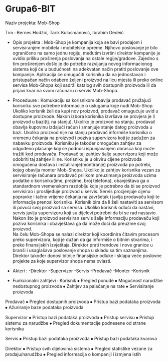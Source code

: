 # Grupa6-BIT

Naziv projekta: Mob-Shop

Tim : Bernes Hodžić, Tarik Kulosmanović, Ibrahim Dedeić
- Opis projekta : Mob-Shop je kompanija koja se bavi prodajom i servisiranjem mobitela i mobitelske opreme. Njihovo poslovanje je bilo ograničeno na samo jednu regiju, međutim izvršni direktor kompanije je uvidio priliku proširenja poslovanja na ostale regije/gradove. Zajedno s tim proširenjem došlo je do potrebe razvijanja novog informacionog sistema koji će u budućnosti na adekvatan način pratiti poslovanje ove kompanije. Aplikacija će omugućiti korisniku da na jednostavan i pristupačan način odabere željeni proizvod na licu mjesta ili preko online servisa Mob-Shopa koji sadrži katalog svih dostupnih proizvoda ili da prijavi kvar na svom računaru u servis Mob-Shopa.

- Proceduure : Komukaciju sa korisnikom obavlja prodavač pružajući korisniku sve potrebne informacije o uslugama koje nudi Mob-Shop. Ukoliko korisnik želi da kupi nov proizvod, prodavač omugućuje uvid u dostupne proizvode. Nakon izbora korisnika izvršava se provjera je li proizvod u bazi(tj. na stanju). Ukoliko je proizvod na stanju,     prodavač obavlja kupovinu izdajući račun i smanjuje stanje datog proizvoda u bazi. Ukoliko proizvod nije na stanju prodavač informiše korisnika o vremenu čekanja na proizvod i poziva supervizora koji je zadužen za nabavku proizvoda. Korisniku je također omogućen zahtjev za odgođeno plaćanje koji se podnosi ispunjavanjem obrasca koji može tražiti kod prodavača. Prodavač taj zahtjev šalje supervizoru koji može odobriti taj zahtjev ili ne. Korisniku je u okviru cijene proizvoda omogućena dostava i instaliranje(montiranje) proizvoda po potrebi, kojeg obavlja monter Mob-Shopa.
Ukoliko je zahtjev korisnika vezan za servisiranje računara prodavač prilikom preuzimanja proizvoda uzima podatke o korisniku(ime, prezime, broj telefona), obavještava ga o standardnom vremenskom razdoblju koje je potrebno da bi se proizvod servisirao i proslijeđuje proizvod u servis. Servis procjenjuje cijenu popravke i tačno vrijeme čekanja na završetak i javlja prodavaču koji te informacije prenosi korisniku. Korisnik bira da li želi nastaviti sa servisom ili povući svoj proizvod sa servisa. Ukoliko korisnik odluči da nastavi, servis javlja supervizoru koji su dijelovi potrebni da bi se rad nastavio. Nakon što je proizvod servisiran servis šalje informaciju prodavaču koji poziva korisnika i obavještava ga da može doći da preuzme svoj proizvod.   
 Na čelu Mob-Shopa se nalazi direktor koji koordinira čitavim procesom preko supervizora, koji je dužan da ga informiše o bitnim stvarima, i preko finansijskih izvještaja. Direktor prati trendove i nove granice u branši i usaglašava poslovanje shopa u skladu sa tim saznanjima. Direktor također donosi bitnije finansijske odluke i sklapa veće poslovne projekte za koje supervizor shopa nema ovlasti. 


- Akteri : 
	-Direktor
	-Supervizor
	-Servis
	-Prodavač
	-Monter
	-Korisnik

- Funkcionalni zahtjevi :
Korisnik
⦁	Pregled ponude
⦁	Mogućnost narudžbe nedostupnog proizvoda
⦁	Zahtjev za palaćanje na rate
⦁	Servisiranje proizvoda

Prodavač
⦁	Pregled dostupnih proizvoda 
⦁	Pristup bazi podataka proizvoda
⦁	Ažuriranje baze podataka proizvoda

Supervizor
⦁	Pristup bazi podataka proizvoda
⦁	Pristup servisu
⦁	Pristup sistemu za narudžbe
⦁	Pregled dokumentacije podnesene od strane korisnika

Servis
⦁	Pristup bazi podataka proizvoda
⦁	Pristup bazi podataka kvarova

Direktor
⦁	Pristup svih dijelovima sistema
⦁	Pregled statistike vezane za prodaju/narudžbu
⦁	Pregled informacija o kompaniji i izmjena istih


